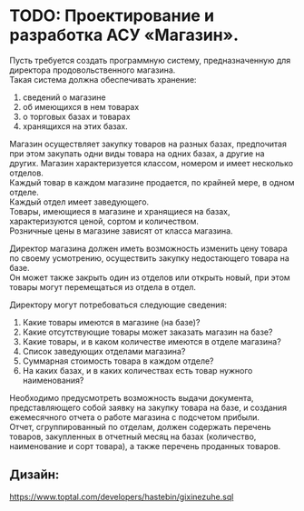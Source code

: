 ﻿# TODO: Проектирование и разработка АСУ «Магазин».

Пусть требуется создать программную систему, предназначенную для директора продовольственного магазина.     
Такая система должна обеспечивать хранение:
1. сведений о магазине
2. об имеющихся в нем товарах
3. о торговых базах и товарах
4. хранящихся на этих базах.   

Магазин осуществляет закупку товаров на разных базах, предпочитая при этом закупать одни виды товара на одних базах, а другие на других. 
Магазин характеризуется классом, номером и имеет несколько отделов.     
Каждый товар в каждом магазине продается, по крайней мере, в одном отделе.  
Каждый отдел имеет заведующего.     
Товары, имеющиеся в магазине и хранящиеся на базах, характеризуются ценой, сортом и количеством.    
Розничные цены в магазине зависят от класса магазина.   

Директор магазина должен иметь возможность изменить цену товара по своему усмотрению, осуществить закупку недостающего товара на базе.      
Он может также закрыть один из отделов или открыть новый, при этом товары могут перемещаться из отдела в отдел.         

Директору могут потребоваться следующие сведения:
1. Какие товары имеются в магазине (на базе)?
2. Какие отсутствующие товары может заказать магазин на базе?
3. Какие товары, и в каком количестве имеются в отделе магазина?
4. Список заведующих отделами магазина?
5. Суммарная стоимость товара в каждом отделе?
6. На каких базах, и в каких количествах есть товар нужного наименования?

Необходимо предусмотреть возможность выдачи документа, представляющего собой заявку на закупку товара на базе, и создания ежемесячного отчета о работе магазина с подсчетом  прибыли.       
Отчет, сгруппированный по отделам, должен содержать перечень товаров, закупленных в отчетный месяц на базах (количество, наименование и сорт товара), а также перечень проданных товаров.

## Дизайн:





https://www.toptal.com/developers/hastebin/gixinezuhe.sql